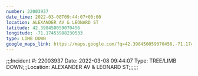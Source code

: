 ```yaml
---
number: 22003937
date_time: 2022-03-08T09:44:07+00:00
location: ALEXANDER AV & LEONARD ST
latitude: 42.398450059070456
longitude: -71.17453988230533
type: LIMB DOWN
google_maps_link: https://maps.google.com/?q=42.398450059070456,-71.17453988230533
---
```


;;;Incident #: 22003937  Date: 2022-03-08 09:44:07   Type: TREE/LIMB DOWN;;;Location: ALEXANDER AV & LEONARD ST;;;;;;
